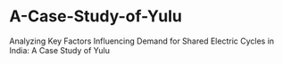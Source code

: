 # A-Case-Study-of-Yulu
Analyzing Key Factors Influencing Demand for Shared Electric Cycles in India: A Case Study of Yulu

